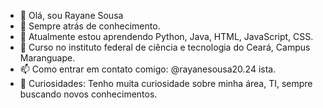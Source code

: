 - 👋 Olá, sou Rayane Sousa
- 🦉 Sempre atrás de conhecimento.
- 🌱 Atualmente estou aprendendo Python, Java, HTML, JavaScript, CSS.
- 🏫 Curso no instituto federal de ciência e tecnologia do Ceará, Campus Maranguape.
- 📫 Como entrar em contato comigo: @rayanesousa20.24 ista.
- 🤔 Curiosidades: Tenho muita curiosidade sobre minha área, TI, sempre buscando novos conhecimentos.


